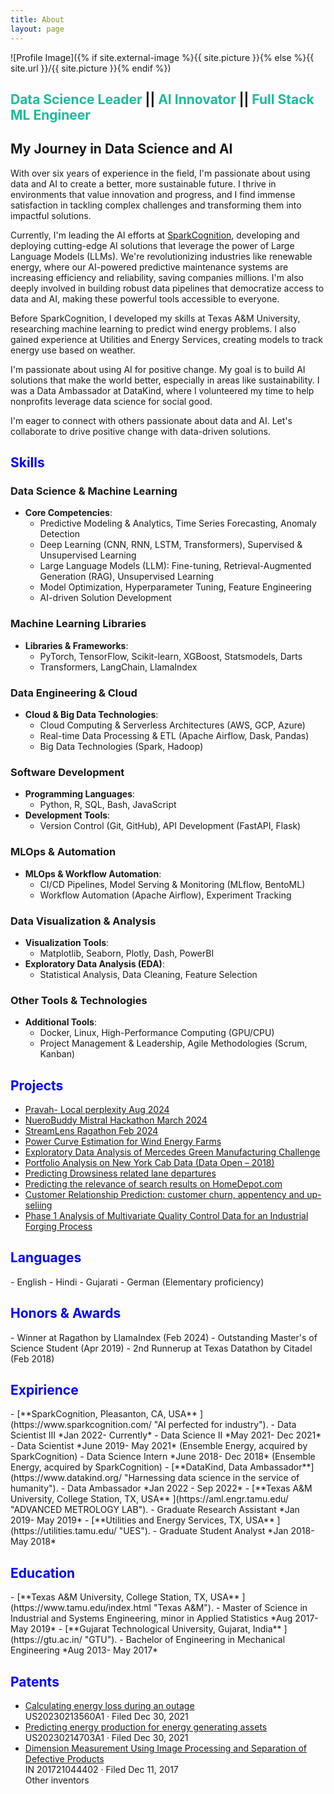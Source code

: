 ```yaml
---
title: About
layout: page
---
```


![Profile Image]({% if site.external-image %}{{ site.picture }}{% else %}{{ site.url }}/{{ site.picture }}{% endif %})

<H2>
    <span style="color:#1abc9c">Data Science Leader</span> ||
    <span style="color:#1abc9c">AI Innovator</span> ||
    <span style="color:#1abc9c">Full Stack ML Engineer</span>
</H2>

## My Journey in Data Science and AI

With over six years of experience in the field, I'm passionate about using data and AI to create a better, more sustainable future. I thrive in environments that value innovation and progress, and I find immense satisfaction in tackling complex challenges and transforming them into impactful solutions.

Currently, I'm leading the AI efforts at [SparkCognition](https://sparkcognition.com), developing and deploying cutting-edge AI solutions that leverage the power of Large Language Models (LLMs). We're revolutionizing industries like renewable energy, where our AI-powered predictive maintenance systems are increasing efficiency and reliability, saving companies millions. I'm also deeply involved in building robust data pipelines that democratize access to data and AI, making these powerful tools accessible to everyone.

Before SparkCognition, I developed my skills at Texas A\&M University, researching machine learning to predict wind energy problems. I also gained experience at Utilities and Energy Services, creating models to track energy use based on weather.

I'm passionate about using AI for positive change. My goal is to build AI solutions that make the world better, especially in areas like sustainability. I was a Data Ambassador at DataKind, where I volunteered my time to help nonprofits leverage data science for social good.

I'm eager to connect with others passionate about data and AI. Let's collaborate to drive positive change with data-driven solutions.

<H2>  <span style="color:Blue"> Skills</span></H2>

### Data Science & Machine Learning

- **Core Competencies**:
  - Predictive Modeling & Analytics, Time Series Forecasting, Anomaly Detection
  - Deep Learning (CNN, RNN, LSTM, Transformers), Supervised & Unsupervised Learning
  - Large Language Models (LLM): Fine-tuning, Retrieval-Augmented Generation (RAG), Unsupervised Learning
  - Model Optimization, Hyperparameter Tuning, Feature Engineering
  - AI-driven Solution Development

### Machine Learning Libraries

- **Libraries & Frameworks**:
  - PyTorch, TensorFlow, Scikit-learn, XGBoost, Statsmodels, Darts
  - Transformers, LangChain, LlamaIndex

### Data Engineering & Cloud

- **Cloud & Big Data Technologies**:
  - Cloud Computing & Serverless Architectures (AWS, GCP, Azure)
  - Real-time Data Processing & ETL (Apache Airflow, Dask, Pandas)
  - Big Data Technologies (Spark, Hadoop)

### Software Development

- **Programming Languages**:
  - Python, R, SQL, Bash, JavaScript
- **Development Tools**:
  - Version Control (Git, GitHub), API Development (FastAPI, Flask)

### MLOps & Automation

- **MLOps & Workflow Automation**:
  - CI/CD Pipelines, Model Serving & Monitoring (MLflow, BentoML)
  - Workflow Automation (Apache Airflow), Experiment Tracking

### Data Visualization & Analysis

- **Visualization Tools**:
  - Matplotlib, Seaborn, Plotly, Dash, PowerBI
- **Exploratory Data Analysis (EDA)**:
  - Statistical Analysis, Data Cleaning, Feature Selection

### Other Tools & Technologies

- **Additional Tools**:
  - Docker, Linux, High-Performance Computing (GPU/CPU)
  - Project Management & Leadership, Agile Methodologies (Scrum, Kanban)

<h2><span style="color:Blue">Projects</span></h2>

<ul>
	<li><a href="https://github.com/jayshah5696/pravah">Pravah- Local perplexity Aug 2024</a></li>
	<li><a href="https://devpost.com/software/neurobuddy">NueroBuddy Mistral Hackathon March 2024</a></li>
    <li><a href="https://devpost.com/software/multimodal-ai">StreamLens Ragathon Feb 2024</a></li>
	<li><a href="https://github.com/jayshah5696/Power_Curve_Estimation">Power Curve Estimation for Wind Energy Farms</a></li>
	<li><a href="https://github.com/jayshah5696/Kaggle_Mercedes">Exploratory Data Analysis of Mercedes Green Manufacturing Challenge</a></li>
	<li><a href="https://github.com/jayshah5696/DataOpen-2018">Portfolio Analysis on New York Cab Data (Data Open – 2018)</a></li>
	<li><a href="https://jayshah5696.github.io/drowsy_driving/">Predicting Drowsiness related lane departures</a></li>
	<li><a href="https://github.com/jayshah5696/Kaggle_HomeDepot">Predicting the relevance of search results on HomeDepot.com</a></li>
	<li><a href="https://github.com/jayshah5696/Crm-Analytics">Customer Relationship Prediction: customer churn, appentency and up-seliing</a></li>
	<li><a href="https://github.com/jayshah5696/Phase1_Analysis">Phase 1 Analysis of Multivariate Quality Control Data for an Industrial Forging Process</a></li>
</ul>

<H2>  <span style="color:Blue"> Languages</span></H2>
- English
- Hindi
- Gujarati
- German (Elementary proficiency)


<H2>  <span style="color:Blue"> Honors & Awards</span></H2>
- Winner at Ragathon by LlamaIndex (Feb 2024)
- Outstanding Master's of Science Student (Apr 2019)
- 2nd Runnerup at Texas Datathon by Citadel (Feb 2018)

<H2>  <span style="color:Blue"> Expirience</span></H2>
- [**SparkCognition, Pleasanton, CA, USA** ](https://www.sparkcognition.com/  "AI perfected for industry").
	- Data Scientist III *Jan 2022- Currently*
	- Data Science II *May 2021- Dec 2021*
	- Data Scientist *June 2019- May 2021* (Ensemble Energy, acquired by SparkCognition)
	- Data Science Intern *June 2018- Dec 2018* (Ensemble Energy, acquired by SparkCognition)
- [**DataKind, Data Ambassador**](https://www.datakind.org/  "Harnessing data science in the service of humanity").
	- Data Ambassador *Jan 2022 - Sep 2022*
- [**Texas A&M University, College Station, TX, USA** ](https://aml.engr.tamu.edu/  "ADVANCED METROLOGY LAB").
	- Graduate Research Assistant  *Jan 2019- May 2019*
- [**Utilities and Energy Services, TX, USA** ](https://utilities.tamu.edu/  "UES").
	- Graduate Student Analyst *Jan 2018- May 2018*

<H2>  <span style="color:Blue"> Education</span></H2>
- [**Texas A&M University, College Station, TX, USA** ](https://www.tamu.edu/index.html  "Texas A&M").
	- Master of Science in Industrial and Systems Engineering, minor in Applied Statistics *Aug 2017- May 2019*
- [**Gujarat Technological University, Gujarat, India** ](https://gtu.ac.in/  "GTU").
	- Bachelor of Engineering in Mechanical Engineering *Aug 2013- May 2017*

<H2>  <span style="color:Blue"> Patents</span></H2>
<ul>
	<li>
		<a href="https://patents.google.com/patent/US20230213560A1/en">Calculating energy loss during an outage</a><br>
		US20230213560A1 · Filed Dec 30, 2021
	</li>
	<li>
		<a href="https://patents.google.com/patent/US20230214703A1/en">Predicting energy production for energy generating assets</a><br>
		US20230214703A1 · Filed Dec 30, 2021
	</li>
	<li>
		<a href="https://patents.google.com/patent/IN201721044402A/en">Dimension Measurement Using Image Processing and Separation of Defective Products</a><br>
		IN 201721044402 · Filed Dec 11, 2017<br>
		Other inventors
	</li>
</ul>
